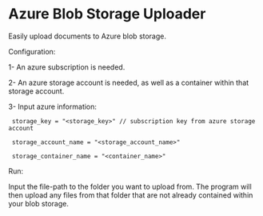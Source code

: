 # Azure Blob Storage Uploader
Easily upload documents to Azure blob storage.
  
  
Configuration:

1- An azure subscription is needed.

2- An azure storage account is needed, as well as a container within that storage account. 

3- Input azure information:
    
     storage_key = "<storage_key>" // subscription key from azure storage account
   
     storage_account_name = "<storage_account_name>"
    
     storage_container_name = "<container_name>"



Run:

Input the file-path to the folder you want to upload from. The program will then upload 
any files from that folder that are not already contained within your blob storage. 
  
  
  
  

